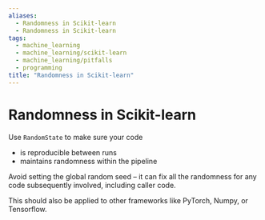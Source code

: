 ```yaml
---
aliases:
  - Randomness in Scikit-learn
  - Randomness in Scikit-learn
tags:
  - machine_learning
  - machine_learning/scikit-learn
  - machine_learning/pitfalls
  - programming
title: "Randomness in Scikit-learn"
---
```


# Randomness in Scikit-learn

Use `RandomState` to make sure your code
- is reproducible between runs
- maintains randomness within the pipeline

Avoid setting the global random seed – it can fix all the randomness for any code subsequently involved, including caller code.

This should also be applied to other frameworks like PyTorch, Numpy, or Tensorflow.

